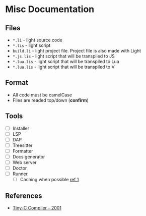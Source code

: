 # Misc Documentation

## Files

- `*.li` - light source code
- `*.lis` - light script
- `build.li` - light project file. Project file is also made with Light
- `*.js.lis` - light script that will be transpiled to JS
- `*.lua.lis` - light script that will be transpiled to Lua
- `*.lua.lis` - light script that will be transpiled to V

## Format

- All code must be camelCase
- Files are readed top/down (**confirm**)

## Tools

- [ ] Installer
- [ ] LSP
- [ ] DAP
- [ ] Treesitter
- [ ] Formatter
- [ ] Docs generator
- [ ] Web server
- [ ] Doctor
- [ ] Runner
  - [ ] Caching when possible [ref 1](https://github.com/mozilla/sccache)

## References

- [Tiny-C Compiler - 2001](https://news.ycombinator.com/item?id=35133708)


